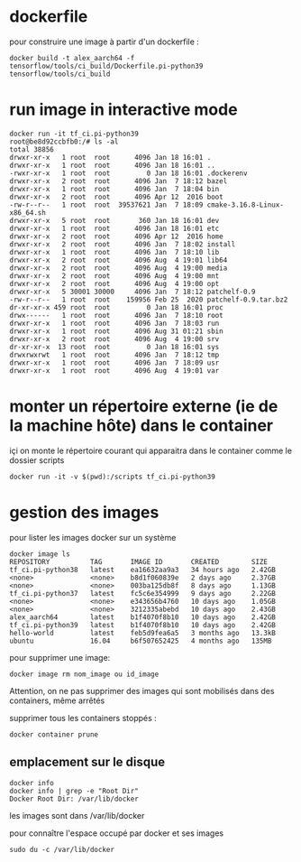 # dockerfile

pour construire une image à partir d'un dockerfile :

```
docker build -t alex_aarch64 -f tensorflow/tools/ci_build/Dockerfile.pi-python39 tensorflow/tools/ci_build
```


# run image in interactive mode
```
docker run -it tf_ci.pi-python39
root@be8d92ccbfb0:/# ls -al
total 38856
drwxr-xr-x   1 root  root      4096 Jan 18 16:01 .
drwxr-xr-x   1 root  root      4096 Jan 18 16:01 ..
-rwxr-xr-x   1 root  root         0 Jan 18 16:01 .dockerenv
drwxr-xr-x   2 root  root      4096 Jan  7 18:12 bazel
drwxr-xr-x   1 root  root      4096 Jan  7 18:04 bin
drwxr-xr-x   2 root  root      4096 Apr 12  2016 boot
-rw-r--r--   1 root  root  39537621 Jan  7 18:09 cmake-3.16.8-Linux-x86_64.sh
drwxr-xr-x   5 root  root       360 Jan 18 16:01 dev
drwxr-xr-x   1 root  root      4096 Jan 18 16:01 etc
drwxr-xr-x   2 root  root      4096 Apr 12  2016 home
drwxr-xr-x   2 root  root      4096 Jan  7 18:02 install
drwxr-xr-x   1 root  root      4096 Jan  7 18:10 lib
drwxr-xr-x   2 root  root      4096 Aug  4 19:01 lib64
drwxr-xr-x   2 root  root      4096 Aug  4 19:00 media
drwxr-xr-x   2 root  root      4096 Aug  4 19:00 mnt
drwxr-xr-x   2 root  root      4096 Aug  4 19:00 opt
drwxr-xr-x   5 30001 30000     4096 Jan  7 18:12 patchelf-0.9
-rw-r--r--   1 root  root    159956 Feb 25  2020 patchelf-0.9.tar.bz2
dr-xr-xr-x 459 root  root         0 Jan 18 16:01 proc
drwx------   1 root  root      4096 Jan  7 18:10 root
drwxr-xr-x   1 root  root      4096 Jan  7 18:03 run
drwxr-xr-x   1 root  root      4096 Aug 31 01:21 sbin
drwxr-xr-x   2 root  root      4096 Aug  4 19:00 srv
dr-xr-xr-x  13 root  root         0 Jan 18 16:01 sys
drwxrwxrwt   1 root  root      4096 Jan  7 18:12 tmp
drwxr-xr-x   1 root  root      4096 Jan  7 18:09 usr
drwxr-xr-x   1 root  root      4096 Aug  4 19:01 var
```


# monter un répertoire externe (ie de la machine hôte) dans le container

içi on monte le répertoire courant qui apparaitra dans le container comme le dossier scripts

```
docker run -it -v $(pwd):/scripts tf_ci.pi-python39
```


# gestion des images

pour lister les images docker sur un système

```
docker image ls
REPOSITORY          TAG       IMAGE ID       CREATED        SIZE
tf_ci.pi-python38   latest    ea16632aa9a3   34 hours ago   2.42GB
<none>              <none>    b8d1f060839e   2 days ago     2.37GB
<none>              <none>    003ba125db8f   8 days ago     1.13GB
tf_ci.pi-python37   latest    fc5c6e354999   9 days ago     2.22GB
<none>              <none>    e343656b4760   10 days ago    1.05GB
<none>              <none>    3212335abebd   10 days ago    2.43GB
alex_aarch64        latest    b1f4070f8b10   10 days ago    2.42GB
tf_ci.pi-python39   latest    b1f4070f8b10   10 days ago    2.42GB
hello-world         latest    feb5d9fea6a5   3 months ago   13.3kB
ubuntu              16.04     b6f507652425   4 months ago   135MB
```

pour supprimer une image:
```
docker image rm nom_image ou id_image
```
Attention, on ne pas supprimer des images qui sont mobilisés dans des containers, même arrêtés

supprimer tous les containers stoppés :
```
docker container prune
```
## emplacement sur le disque
```
docker info
docker info | grep -e "Root Dir"
Docker Root Dir: /var/lib/docker
```
les images sont dans /var/lib/docker

pour connaître l'espace occupé par docker et ses images
```
sudo du -c /var/lib/docker
```
